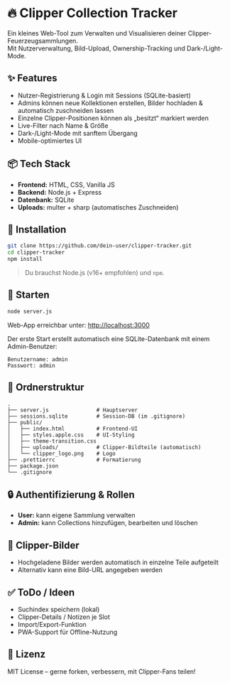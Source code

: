 # 🔥 Clipper Collection Tracker

Ein kleines Web-Tool zum Verwalten und Visualisieren deiner Clipper-Feuerzeugsammlungen.  
Mit Nutzerverwaltung, Bild-Upload, Ownership-Tracking und Dark-/Light-Mode.

## ✨ Features

- Nutzer-Registrierung & Login mit Sessions (SQLite-basiert)
- Admins können neue Kollektionen erstellen, Bilder hochladen & automatisch zuschneiden lassen
- Einzelne Clipper-Positionen können als „besitzt“ markiert werden
- Live-Filter nach Name & Größe
- Dark-/Light-Mode mit sanftem Übergang
- Mobile-optimiertes UI

## 📦 Tech Stack

- **Frontend:** HTML, CSS, Vanilla JS
- **Backend:** Node.js + Express
- **Datenbank:** SQLite
- **Uploads:** multer + sharp (automatisches Zuschneiden)

## 🚀 Installation

```bash
git clone https://github.com/dein-user/clipper-tracker.git
cd clipper-tracker
npm install
```

> Du brauchst Node.js (v16+ empfohlen) und `npm`.

## 🧪 Starten

```bash
node server.js
```

Web-App erreichbar unter: [http://localhost:3000](http://localhost:3000)

Der erste Start erstellt automatisch eine SQLite-Datenbank mit einem Admin-Benutzer:

```
Benutzername: admin
Passwort: admin
```

## 📁 Ordnerstruktur

```
.
├── server.js               # Hauptserver
├── sessions.sqlite         # Session-DB (im .gitignore)
├── public/
│   ├── index.html          # Frontend-UI
│   ├── styles.apple.css    # UI-Styling
│   ├── theme-transition.css
│   ├── uploads/            # Clipper-Bildteile (automatisch)
│   └── clipper_logo.png    # Logo
├── .prettierrc             # Formatierung
├── package.json
└── .gitignore
```

## 🔒 Authentifizierung & Rollen

- **User:** kann eigene Sammlung verwalten
- **Admin:** kann Collections hinzufügen, bearbeiten und löschen

## 📸 Clipper-Bilder

- Hochgeladene Bilder werden automatisch in einzelne Teile aufgeteilt
- Alternativ kann eine Bild-URL angegeben werden

## ✅ ToDo / Ideen

- Suchindex speichern (lokal)
- Clipper-Details / Notizen je Slot
- Import/Export-Funktion
- PWA-Support für Offline-Nutzung

## 🧠 Lizenz

MIT License – gerne forken, verbessern, mit Clipper-Fans teilen!